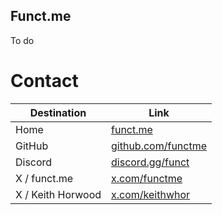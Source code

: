 ## Funct.me

To do

# Contact

| Destination | Link |
| ----------- | ---- |
| Home | [funct.me](https://funct.me) |
| GitHub | [github.com/functme](https://github.com/functme) |
| Discord | [discord.gg/funct](https://discord.gg/funct) |
| X / funct.me | [x.com/functme](https://x.com/functme) |
| X / Keith Horwood | [x.com/keithwhor](https://x.com/keithwhor) |
